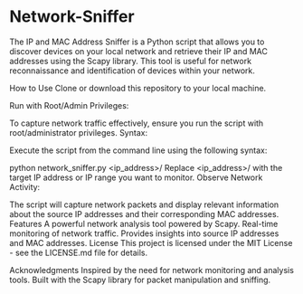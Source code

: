 # Network-Sniffer
The IP and MAC Address Sniffer is a Python script that allows you to discover devices on your local network and retrieve their IP and MAC addresses using the Scapy library. This tool is useful for network reconnaissance and identification of devices within your network.

How to Use
Clone or download this repository to your local machine.

Run with Root/Admin Privileges:

To capture network traffic effectively, ensure you run the script with root/administrator privileges.
Syntax:

Execute the script from the command line using the following syntax:

python network_sniffer.py <ip_address>/<subnet>
Replace <ip_address>/<subnet> with the target IP address or IP range you want to monitor.
Observe Network Activity:

The script will capture network packets and display relevant information about the source IP addresses and their corresponding MAC addresses.
Features
A powerful network analysis tool powered by Scapy.
Real-time monitoring of network traffic.
Provides insights into source IP addresses and MAC addresses.
License
This project is licensed under the MIT License - see the LICENSE.md file for details.

Acknowledgments
Inspired by the need for network monitoring and analysis tools.
Built with the Scapy library for packet manipulation and sniffing.
